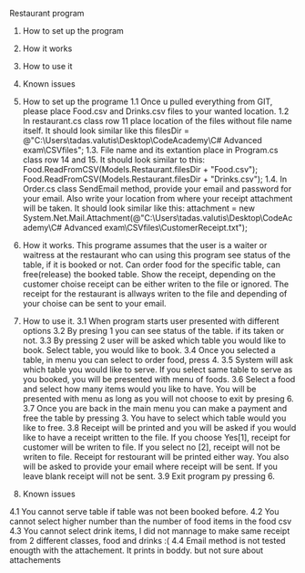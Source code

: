 Restaurant program

1. How to set up the program
2. How it works
3. How to use it
4. Known issues

1. How to set up the programe
1.1 Once u pulled everything from GIT, please place Food.csv and Drinks.csv files to your wanted location.
1.2 In restaurant.cs class row 11 place location of the files without file name itself. It should look similar like this
filesDir = @"C:\Users\tadas.valutis\Desktop\CodeAcademy\C# Advanced exam\CSVfiles\";
1.3. File name and its extantion place in Program.cs class row 14 and 15. It should look similar to this:
Food.ReadFromCSV(Models.Restaurant.filesDir + "Food.csv");
Food.ReadFromCSV(Models.Restaurant.filesDir + "Drinks.csv");
1.4. In Order.cs class SendEmail method, provide your email and password for your email. Also write your location from where your receipt 
attachment will be taken. It should look similar like this: attachment = new System.Net.Mail.Attachment(@"C:\Users\tadas.valutis\Desktop\CodeAcademy\C# Advanced exam\CSVfiles\CustomerReceipt.txt");

2. How it works.
This programe assumes that the user is a waiter or waitress at the restaurant who can using this program see status of the table,
if it is booked or not. Can order food for the specific table, can free(release) the booked table. Show the receipt, depending on the customer choise receipt can be either writen 
to the file or ignored. The receipt for the restaurant is allways writen to the file and depending of your choise can be sent to your email.

3. How to use it.
3.1 When program starts user presented with different options
3.2 By presing 1 you can see status of the table. if its taken or not.
3.3 By pressing 2 user will be asked which table you would like to book. Select table, you would like to book.
3.4 Once you selected a table, in menu you can select to order food, press 4. 
3.5 System will ask which table you would like to serve. If you select same table to serve as you booked,
you will be presented with menu of foods. 
3.6 Select a food and select how many items would you like to have. You will be presented with menu as long
as you will not choose to exit by presing 6.
3.7 Once you are back in the main menu you can make a payment and free the table by pressing 3.
You have to select which table would you like to free. 
3.8 Receipt will be printed and you will be asked if you would like to have a receipt written to the file. If you choose Yes[1], receipt for customer will be writen to file. If
you select no [2], receipt will not be writen to file. Receipt for restourant will be printed either way.
You also will be asked to provide your email where receipt will be sent. If you leave blank receipt will not be sent.
3.9 Exit program py pressing 6.

4. Known issues

4.1 You cannot serve table if table was not been booked before.
4.2 You cannot select higher number than the number of food items in the food csv
4.3 You cannot select drink items, I did not mannage to make same receipt from 2 different classes, food and drinks :(
4.4 Email method is not tested enougth with the attachement. It prints in boddy. but not sure about attachements



